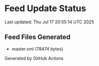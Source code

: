 # Feed Update Status
Last updated: Thu Jul 17 20:55:14 UTC 2025

## Feed Files Generated
- master.xml (78474 bytes)

Generated by GitHub Actions
